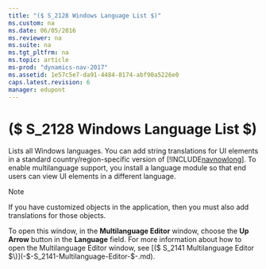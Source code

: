 ```yaml
---
title: "($ S_2128 Windows Language List $)"
ms.custom: na
ms.date: 06/05/2016
ms.reviewer: na
ms.suite: na
ms.tgt_pltfrm: na
ms.topic: article
ms-prod: "dynamics-nav-2017"
ms.assetid: 1e57c5e7-da91-4484-8174-abf90a5226e0
caps.latest.revision: 6
manager: edupont
---
```

# ($ S_2128 Windows Language List $)
Lists all Windows languages. You can add string translations for UI elements in a standard country/region-specific version of [!INCLUDE[navnowlong](../includes/navnowlong_md.md)]. To enable multilanguage support, you install a language module so that end users can view UI elements in a different language.  
  
> [!NOTE]  
>  If you have customized objects in the application, then you must also add translations for those objects.  
  
 To open this window, in the **Multilanguage Editor** window, choose the **Up Arrow** button in the **Language** field. For more information about how to open the Multilanguage Editor window, see [\($ S\_2141 Multilanguage Editor $\)](-$-S_2141-Multilanguage-Editor-$-.md).